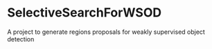 # SelectiveSearchForWSOD
A project to generate regions proposals for weakly supervised object detection
